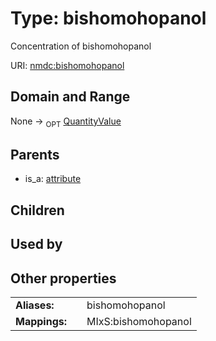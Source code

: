 
# Type: bishomohopanol


Concentration of bishomohopanol

URI: [nmdc:bishomohopanol](https://microbiomedata/meta/bishomohopanol)


## Domain and Range

None ->  <sub>OPT</sub> [QuantityValue](QuantityValue.md)

## Parents

 *  is_a: [attribute](attribute.md)

## Children


## Used by


## Other properties

|  |  |  |
| --- | --- | --- |
| **Aliases:** | | bishomohopanol |
| **Mappings:** | | MIxS:bishomohopanol |


